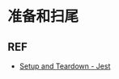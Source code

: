 # 准备和扫尾

## REF

- [Setup and Teardown - Jest][docs]

[docs]: https://facebook.github.io/jest/docs/en/setup-teardown.html